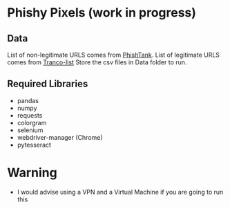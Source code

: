 # Phishy Pixels (work in progress)

## Data
List of non-legitimate URLS comes from [PhishTank](https://phishtank.org/developer_info.php). 
List of legitimate URLS comes from [Tranco-list](https://tranco-list.eu/)
Store the csv files in Data folder to run.

## Required Libraries
- pandas
- numpy
- requests
- colorgram
- selenium 
- webdriver-manager (Chrome)
- pytesseract

# Warning
- I would advise using a VPN and a Virtual Machine if you are going to run this
